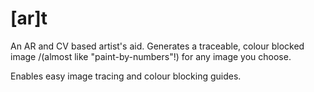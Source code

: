 # [ar]t
An AR and CV based artist's aid. Generates a traceable, colour blocked image /(almost like
"paint-by-numbers"!) for any image you choose.

Enables easy image tracing and colour blocking guides. 


